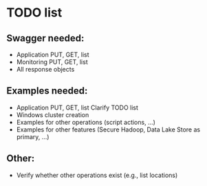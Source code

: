 # TODO list

## Swagger needed:
 * Application PUT, GET, list
 * Monitoring PUT, GET, list
 * All response objects
## Examples needed:
 * Application PUT, GET, list Clarify TODO list
 * Windows cluster creation
 * Examples for other operations (script actions, ...)
 * Examples for other features (Secure Hadoop, Data Lake Store as primary, ...)

## Other:
 * Verify whether other operations exist (e.g., list locations)
